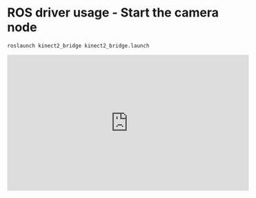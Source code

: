 # ROS driver usage - Start the camera node

```shell
roslaunch kinect2_bridge kinect2_bridge.launch
```

<iframe width="560" height="315" src="https://www.youtube.com/embed/uq9SEJxZiUg" title="YouTube video player" frameborder="0" allow="accelerometer; autoplay; clipboard-write; encrypted-media; gyroscope; picture-in-picture" allowfullscreen></iframe>

